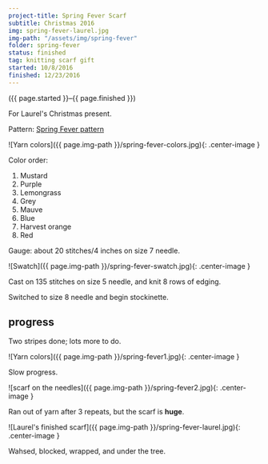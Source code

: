 ```yaml
---
project-title: Spring Fever Scarf
subtitle: Christmas 2016
img: spring-fever-laurel.jpg
img-path: "/assets/img/spring-fever"
folder: spring-fever
status: finished
tag: knitting scarf gift
started: 10/8/2016
finished: 12/23/2016
---
```

<p class="center">({{ page.started }}–{{ page.finished }})</p>

For Laurel's Christmas present.

Pattern: [Spring Fever pattern](http://www.ravelry.com/patterns/library/spring-fever-2)

![Yarn colors]({{ page.img-path }}/spring-fever-colors.jpg){: .center-image }

Color order:

1. Mustard
2. Purple
3. Lemongrass
4. Grey
5. Mauve
6. Blue
7. Harvest orange
8. Red

Gauge: about 20 stitches/4 inches on size 7 needle.

![Swatch]({{ page.img-path }}/spring-fever-swatch.jpg){: .center-image }

Cast on 135 stitches on size 5 needle, and knit 8 rows of edging.

Switched to size 8 needle and begin stockinette.

## progress
Two stripes done; lots more to do.

![Yarn colors]({{ page.img-path }}/spring-fever1.jpg){: .center-image }

Slow progress.

![scarf on the needles]({{ page.img-path }}/spring-fever2.jpg){: .center-image }

Ran out of yarn after 3 repeats, but the scarf is <strong>huge</strong>.

![Laurel's finished scarf]({{ page.img-path }}/spring-fever-laurel.jpg){: .center-image }

Wahsed, blocked, wrapped, and under the tree.